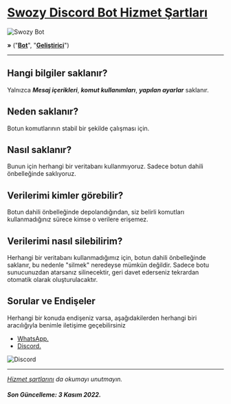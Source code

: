 # **[Swozy Discord Bot Hizmet Şartları](https://swozybot.github.io)**

![Swozy Bot](https://cdn.discordapp.com/attachments/984627631980949504/1037774916684087296/ezgif-2-dc349347a7.jpg)

**»** ("**[Bot](https://swozybot.github.io)**", "**[Geliştirici](https://github.com/Artidox)**")

---

## **Hangi bilgiler saklanır?**

Yalnızca _**Mesaj içerikleri**_, _**komut kullanımları**_, _**yapılan ayarlar**_ saklanır.

## **Neden saklanır?**

Botun komutlarının stabil bir şekilde çalışması için.

## **Nasıl saklanır?**

Bunun için herhangi bir veritabanı kullanmıyoruz. Sadece botun dahili önbelleğinde saklıyoruz.

## **Verilerimi kimler görebilir?**

Botun dahili önbelleğinde depolandığından, siz belirli komutları kullanmadığınız sürece kimse o verilere erişemez.

## **Verilerimi nasıl silebilirim?**

Herhangi bir veritabanı kullanmadığımız için, botun dahili önbelleğinde saklanır, bu nedenle "silmek" neredeyse mümkün değildir. Sadece botu sunucunuzdan atarsanız silinecektir, geri davet ederseniz tekrardan otomatik olarak oluşturulacaktır.

## **Sorular ve Endişeler**

Herhangi bir konuda endişeniz varsa, aşağıdakilerden herhangi biri aracılığıyla benimle iletişime geçebilirsiniz

- [WhatsApp.](https://wa.me/+2250173455845)
- [Discord.](https://discord.gg/westeria)

![Discord](https://discord.c99.nl/widget/theme-3/790620112919068722.png)

<!---

## **Artidox.**

İçerik Burada.
-->

---

*[Hizmet şartlarını](https://github.com/swozybot/terms-of-service/blob/main/README.md) da okumayı unutmayın.* 

##### Son Güncelleme: 3 Kasım 2022.

